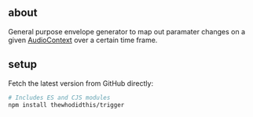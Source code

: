 ## about

General purpose envelope generator to map out paramater changes on a given [AudioContext](https://developer.mozilla.org/en-US/docs/Web/API/AudioContext) over a certain time frame.

## setup

Fetch the latest version from GitHub directly:

```sh
# Includes ES and CJS modules
npm install thewhodidthis/trigger
```

